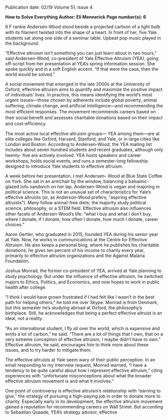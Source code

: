 Publication date: 02/19
Volume 51, Issue 4

**How to Solve Everything**
**Author: Eli Mennerick**
**Page number(s): 6**

6
F
rankie Andersen-Wood stood beside a 
projected cartoon of a light bulb with its 
ﬁlament twisted into the shape of a heart. 
In front of her, ﬁve Yale students sat along one side 
of a seminar table. Upbeat pop music played in the 
background. 

“Effective altruism isn’t something you can just 
learn about in two hours,” said Andersen-Wood, 
co-president of Yale Effective Altruism (YEA), going 
off-script from her presentation at YEA’s spring 
information session. She spoke quickly and in a 
soft English accent. “If that were the case, then the 
world would be solved.” 

A social movement that emerged in the late 2000s 
at the University of Oxford, effective altruism aims 
to quantify and maximize the positive impact of 
individuals’ lives. In practice, this means identifying 
the world’s most urgent issues—those chosen by 
adherents include global poverty, animal suffering, 
climate change, and artiﬁcial intelligence—and 
recommending the most efﬁcient responses. The 
movement recommends careers based on their social 
beneﬁt and assesses charitable donations based on 
their impact and cost-efﬁciency. 

The most active local effective altruism groups—
YEA among them—are at elite colleges like Oxford, 
Harvard, Stanford, and Yale, or in large cities like 
London and Boston. According to Andersen-Wood, 
the YEA mailing list includes about seven hundred 
students and recent graduates, although only twenty-
ﬁve are actively involved. YEA hosts speakers and 
career workshops, holds social events, and runs a 
semester-long fellowship designed to introduce Yale 
students to effective altruism.

A week before her presentation, I met Andersen-
Wood at Blue State Coffee on York. She sat in an 
armchair by the window, balancing a balsamic-
glazed tofu sandwich on her lap. Andersen-Wood is 
vegan and majoring in political science. This is not 
an unusual set of characteristics for Yale’s effective 
altruists (or, as Anderson-Wood prefers, “aspiring 
effective altruists”). Many follow animal-free diets; 
the majority study political science, philosophy, or a 
STEM ﬁeld. Effective altruism also inﬂuences other 
facets of Andersen-Wood’s life: “what I buy and what 
I don’t buy, where I donate, if I donate, how often I 
donate, how much I donate, career choices.”

Aaron Gertler, who graduated in 2015, founded 
YEA during his senior year at Yale. Now, he works 
in communications at the Centre for Effective 
Altruism. He also keeps a personal blog, where he 
publishes his charitable donations; he gives ten 
percent of his income to charity every year, primarily 
to effective altruism organizations and the Against 
Malaria Foundation. 

Joshua Monrad, the former co-president of YEA, 
arrived at Yale planning to study psychology. But 
under the inﬂuence of effective altruism, he switched 
majors to Ethics, Politics, and Economics, and now 
hopes to work in public health after college. 

“I think I would have grown frustrated if I had felt 
like I wasn’t in the best path for helping others,” he 
told me over Skype. Monrad is from Denmark, but 
this semester he’s studying abroad at Oxford, the 
philosophy’s birthplace. Still, he acknowledges that 
being a perfect effective altruist is an ideal, not a 
reality.

“As an international student, I ﬂy all over the 
world, which is expensive and emits a lot of carbon,” 
he said. “There are a lot of things that I own, that 
on a very extreme conception of effective altruism, 
I maybe didn’t have to own.” Effective altruism, he 
said, encourages him to think more about these 
issues, and to try harder to mitigate them.

The effective altruists at Yale seem wary of their 
public perception. In an email responding to my 
interview request, Monrad warned, “I have a tendency 
to be quite careful about how I represent effective 
altruism,” citing experiences with “unfortunate 
misconceptions about what the broader effective 
altruism movement is and what it involves.”

One point of controversy is effective altruism’s 
relationship with “earning to give,” the strategy of 
pursuing a high-paying job in order to donate more 
to charity. Especially early in its development, the 
effective altruism movement gained a reputation for 
recommending careers on Wall Street. But according 
to Sebastian Quaade, YEA’s strategy advisor, effective